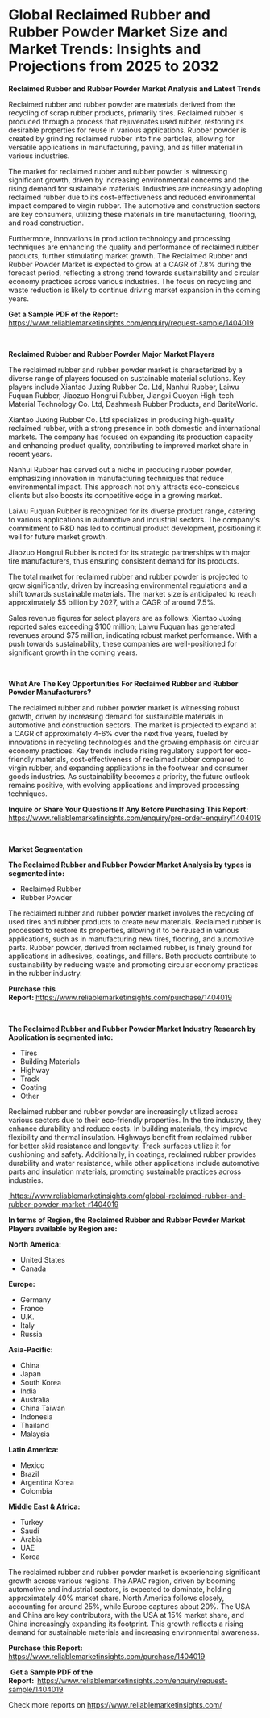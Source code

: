 <p><h1>Global Reclaimed Rubber and Rubber Powder Market Size and Market Trends: Insights and Projections from 2025 to 2032</h1></p><p><strong>Reclaimed Rubber and Rubber Powder Market Analysis and Latest Trends</strong></p>
<p><p>Reclaimed rubber and rubber powder are materials derived from the recycling of scrap rubber products, primarily tires. Reclaimed rubber is produced through a process that rejuvenates used rubber, restoring its desirable properties for reuse in various applications. Rubber powder is created by grinding reclaimed rubber into fine particles, allowing for versatile applications in manufacturing, paving, and as filler material in various industries.</p><p>The market for reclaimed rubber and rubber powder is witnessing significant growth, driven by increasing environmental concerns and the rising demand for sustainable materials. Industries are increasingly adopting reclaimed rubber due to its cost-effectiveness and reduced environmental impact compared to virgin rubber. The automotive and construction sectors are key consumers, utilizing these materials in tire manufacturing, flooring, and road construction.</p><p>Furthermore, innovations in production technology and processing techniques are enhancing the quality and performance of reclaimed rubber products, further stimulating market growth. The Reclaimed Rubber and Rubber Powder Market is expected to grow at a CAGR of 7.8% during the forecast period, reflecting a strong trend towards sustainability and circular economy practices across various industries. The focus on recycling and waste reduction is likely to continue driving market expansion in the coming years.</p></p>
<p><strong>Get a Sample PDF of the Report:&nbsp;</strong> <a href="https://www.reliablemarketinsights.com/enquiry/request-sample/1404019?utm_campaign=3493&utm_medium=2&utm_source=Github&utm_content=ia&utm_term=28032025&utm_id=reclaimed-rubber-and-rubber-powder">https://www.reliablemarketinsights.com/enquiry/request-sample/1404019</a></p>
<p>&nbsp;</p>
<p><strong>Reclaimed Rubber and Rubber Powder Major Market Players</strong></p>
<p><p>The reclaimed rubber and rubber powder market is characterized by a diverse range of players focused on sustainable material solutions. Key players include Xiantao Juxing Rubber Co. Ltd, Nanhui Rubber, Laiwu Fuquan Rubber, Jiaozuo Hongrui Rubber, Jiangxi Guoyan High-tech Material Technology Co. Ltd, Dashmesh Rubber Products, and BariteWorld. </p><p>Xiantao Juxing Rubber Co. Ltd specializes in producing high-quality reclaimed rubber, with a strong presence in both domestic and international markets. The company has focused on expanding its production capacity and enhancing product quality, contributing to improved market share in recent years. </p><p>Nanhui Rubber has carved out a niche in producing rubber powder, emphasizing innovation in manufacturing techniques that reduce environmental impact. This approach not only attracts eco-conscious clients but also boosts its competitive edge in a growing market.</p><p>Laiwu Fuquan Rubber is recognized for its diverse product range, catering to various applications in automotive and industrial sectors. The company's commitment to R&D has led to continual product development, positioning it well for future market growth.</p><p>Jiaozuo Hongrui Rubber is noted for its strategic partnerships with major tire manufacturers, thus ensuring consistent demand for its products. </p><p>The total market for reclaimed rubber and rubber powder is projected to grow significantly, driven by increasing environmental regulations and a shift towards sustainable materials. The market size is anticipated to reach approximately $5 billion by 2027, with a CAGR of around 7.5%.</p><p>Sales revenue figures for select players are as follows: Xiantao Juxing reported sales exceeding $100 million; Laiwu Fuquan has generated revenues around $75 million, indicating robust market performance. With a push towards sustainability, these companies are well-positioned for significant growth in the coming years.</p></p>
<p>&nbsp;</p>
<p><strong>What Are The Key Opportunities For Reclaimed Rubber and Rubber Powder Manufacturers?</strong></p>
<p><p>The reclaimed rubber and rubber powder market is witnessing robust growth, driven by increasing demand for sustainable materials in automotive and construction sectors. The market is projected to expand at a CAGR of approximately 4-6% over the next five years, fueled by innovations in recycling technologies and the growing emphasis on circular economy practices. Key trends include rising regulatory support for eco-friendly materials, cost-effectiveness of reclaimed rubber compared to virgin rubber, and expanding applications in the footwear and consumer goods industries. As sustainability becomes a priority, the future outlook remains positive, with evolving applications and improved processing techniques.</p></p>
<p><strong>Inquire or Share Your Questions If Any Before Purchasing This Report:</strong> <a href="https://www.reliablemarketinsights.com/enquiry/pre-order-enquiry/1404019?utm_campaign=3493&utm_medium=2&utm_source=Github&utm_content=ia&utm_term=28032025&utm_id=reclaimed-rubber-and-rubber-powder">https://www.reliablemarketinsights.com/enquiry/pre-order-enquiry/1404019</a></p>
<p>&nbsp;</p>
<p><strong>Market Segmentation</strong></p>
<p><strong>The Reclaimed Rubber and Rubber Powder Market Analysis by types is segmented into:</strong></p>
<p><ul><li>Reclaimed Rubber</li><li>Rubber Powder</li></ul></p>
<p><p>The reclaimed rubber and rubber powder market involves the recycling of used tires and rubber products to create new materials. Reclaimed rubber is processed to restore its properties, allowing it to be reused in various applications, such as in manufacturing new tires, flooring, and automotive parts. Rubber powder, derived from reclaimed rubber, is finely ground for applications in adhesives, coatings, and fillers. Both products contribute to sustainability by reducing waste and promoting circular economy practices in the rubber industry.</p></p>
<p><strong>Purchase this Report:&nbsp;</strong><a href="https://www.reliablemarketinsights.com/purchase/1404019?utm_campaign=3493&utm_medium=2&utm_source=Github&utm_content=ia&utm_term=28032025&utm_id=reclaimed-rubber-and-rubber-powder">https://www.reliablemarketinsights.com/purchase/1404019</a></p>
<p>&nbsp;</p>
<p><strong>The Reclaimed Rubber and Rubber Powder Market Industry Research by Application is segmented into:</strong></p>
<p><ul><li>Tires</li><li>Building Materials</li><li>Highway</li><li>Track</li><li>Coating</li><li>Other</li></ul></p>
<p><p>Reclaimed rubber and rubber powder are increasingly utilized across various sectors due to their eco-friendly properties. In the tire industry, they enhance durability and reduce costs. In building materials, they improve flexibility and thermal insulation. Highways benefit from reclaimed rubber for better skid resistance and longevity. Track surfaces utilize it for cushioning and safety. Additionally, in coatings, reclaimed rubber provides durability and water resistance, while other applications include automotive parts and insulation materials, promoting sustainable practices across industries.</p></p>
<p><a href="https://www.reliablemarketinsights.com/global-reclaimed-rubber-and-rubber-powder-market-r1404019?utm_campaign=3493&utm_medium=2&utm_source=Github&utm_content=ia&utm_term=28032025&utm_id=reclaimed-rubber-and-rubber-powder">&nbsp;https://www.reliablemarketinsights.com/global-reclaimed-rubber-and-rubber-powder-market-r1404019</a></p>
<p><strong>In terms of Region, the Reclaimed Rubber and Rubber Powder Market Players available by Region are:</strong></p>
<p>
    <p> <strong> North America: </strong>
        <ul>
            <li>United States</li>
            <li>Canada</li>
        </ul>
        </p> 
    <p> <strong> Europe: </strong>
        <ul>
            <li>Germany</li>
            <li>France</li>
            <li>U.K.</li>
            <li>Italy</li>
            <li>Russia</li>
        </ul>
        </p> 
    <p> <strong> Asia-Pacific: </strong>
        <ul>
            <li>China</li>
            <li>Japan</li>
            <li>South Korea</li>
            <li>India</li>
            <li>Australia</li>
            <li>China Taiwan</li>
            <li>Indonesia</li>
            <li>Thailand</li>
            <li>Malaysia</li>
        </ul>
        </p> 
    <p> <strong> Latin America: </strong>
        <ul>
            <li>Mexico</li>
            <li>Brazil</li>
            <li>Argentina Korea</li>
            <li>Colombia</li>
        </ul>
        </p> 
    <p> <strong> Middle East & Africa: </strong>
        <ul>
            <li>Turkey</li>
            <li>Saudi</li>
            <li>Arabia</li>
            <li>UAE</li>
            <li>Korea</li>
        </ul>
    </p>
    </p>
<p><p>The reclaimed rubber and rubber powder market is experiencing significant growth across various regions. The APAC region, driven by booming automotive and industrial sectors, is expected to dominate, holding approximately 40% market share. North America follows closely, accounting for around 25%, while Europe captures about 20%. The USA and China are key contributors, with the USA at 15% market share, and China increasingly expanding its footprint. This growth reflects a rising demand for sustainable materials and increasing environmental awareness.</p></p>
<p><strong>Purchase this Report: </strong><a href="https://www.reliablemarketinsights.com/purchase/1404019?utm_campaign=3493&utm_medium=2&utm_source=Github&utm_content=ia&utm_term=28032025&utm_id=reclaimed-rubber-and-rubber-powder">https://www.reliablemarketinsights.com/purchase/1404019</a></p>
<p>&nbsp;<strong>Get a Sample PDF of the Report:&nbsp;&nbsp;</strong><a href="https://www.reliablemarketinsights.com/enquiry/request-sample/1404019?utm_campaign=3493&utm_medium=2&utm_source=Github&utm_content=ia&utm_term=28032025&utm_id=reclaimed-rubber-and-rubber-powder">https://www.reliablemarketinsights.com/enquiry/request-sample/1404019</a></p>
<p><strong></strong></p>
<p>Check more reports on <a href="https://www.reliablemarketinsights.com/?utm_campaign=3493&utm_medium=2&utm_source=Github&utm_content=ia&utm_term=28032025&utm_id=reclaimed-rubber-and-rubber-powder">https://www.reliablemarketinsights.com/</a></p>